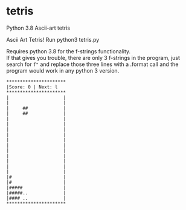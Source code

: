 # tetris
Python 3.8 Ascii-art tetris


Ascii Art Tetris! Run python3 tetris.py

Requires python 3.8 for the f-strings functionality.  
If that gives you trouble, there are only 3 f-strings in the program, just search for ```f"``` and replace those three lines with a .format call and the program would work in any python 3 version.


```
**********************
|Score: 0 | Next: l
**********************
|                    |
|                    |
|     ##             |
|     ##             |
|                    |
|                    |
|                    |
|                    |
|                    |
|                    |
|                    |
|                    |
|                    |
|                    |
|                    |
|#                   |
|#                   |
|#####               |
|#####..             |
|#### ..             |
**********************
```
